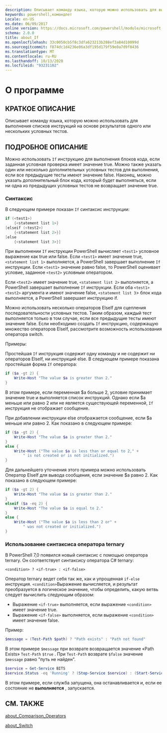 ```yaml
---
description: Описывает команду языка, которую можно использовать для выполнения списков инструкций на основе результатов одного или нескольких условных тестов.
keywords: powershell,командлет
Locale: en-US
ms.date: 06/09/2017
online version: https://docs.microsoft.com/powershell/module/microsoft.powershell.core/about/about_if?view=powershell-7.1&WT.mc_id=ps-gethelp
schema: 2.0.0
title: about_If
ms.openlocfilehash: 33c0050cb5f8c3dfa623213b288ef3a84d10099d
ms.sourcegitcommit: f874dc1d4236e06a3df195d179f59e0a7d9f8436
ms.translationtype: MT
ms.contentlocale: ru-RU
ms.lasthandoff: 10/13/2020
ms.locfileid: "93231102"
---
```

# <a name="about-if"></a>О программе

## <a name="short-description"></a>КРАТКОЕ ОПИСАНИЕ
Описывает команду языка, которую можно использовать для выполнения списков инструкций на основе результатов одного или нескольких условных тестов.

## <a name="long-description"></a>ПОДРОБНОЕ ОПИСАНИЕ

Можно использовать `If` инструкцию для выполнения блоков кода, если заданная условная проверка имеет значение true. Можно также указать один или несколько дополнительных условных тестов для выполнения, если все предыдущие тесты имеют значение false. Наконец, можно указать дополнительный блок кода, который будет выполняться, если ни одна из предыдущих условных тестов не возвращает значение true.

### <a name="syntax"></a>Синтаксис

В следующем примере показан `If` синтаксис инструкции:

```powershell
if (<test1>)
    {<statement list 1>}
[elseif (<test2>)
    {<statement list 2>}]
[else
    {<statement list 3>}]
```

При выполнении `If` инструкции PowerShell вычисляет `<test1>` условное выражение как true или false. Если `<test1>` имеет значение true, `<statement list 1>` выполняется, а PowerShell завершает выполнение `If` инструкции. Если `<test1>` значение равно false, то PowerShell оценивает условие, заданное `<test2>` условным оператором.

Если `<test2>` имеет значение true, `<statement list 2>` выполняется, а PowerShell завершает выполнение `If` инструкции. Если оба `<test1>` `<test2>` аргумента и имеют значение false, `<statement list 3`> блок кода выполняется, а PowerShell завершает инструкцию if.

Можно использовать несколько операторов ElseIf для сцепления последовательности условных тестов. Таким образом, каждый тест выполняется только в том случае, если все предыдущие тесты имеют значение false.
Если необходимо создать `If` инструкцию, содержащую множество операторов ElseIf, рассмотрите возможность использования оператора switch.

Примеры:

Простейшая `If` инструкция содержит одну команду и не содержит ни операторов ElseIf, ни инструкций else. В следующем примере показана простейшая форма `If` оператора:

```powershell
if ($a -gt 2) {
    Write-Host "The value $a is greater than 2."
}
```

В этом примере, если переменная $a больше 2, условие принимает значение true и выполняется список инструкций. Однако если $a меньше или равно 2 или не является существующей переменной, `If` инструкция не отображает сообщение.

При добавлении инструкции else отображается сообщение, если $a меньше или равно 2. Как показано в следующем примере:

```powershell
if ($a -gt 2) {
    Write-Host "The value $a is greater than 2."
}
else {
    Write-Host ("The value $a is less than or equal to 2," +
        " is not created or is not initialized.")
}
```

Для дальнейшего уточнения этого примера можно использовать Оператор ElseIf для вывода сообщения, если значение $a равно 2. Как показано в следующем примере:

```powershell
if ($a -gt 2) {
    Write-Host "The value $a is greater than 2."
}
elseif ($a -eq 2) {
    Write-Host "The value $a is equal to 2."
}
else {
    Write-Host ("The value $a is less than 2 or" +
        " was not created or initialized.")
}
```

### <a name="using-the-ternary-operator-syntax"></a>Использование синтаксиса оператора ternary

В PowerShell 7,0 появился новый синтаксис с помощью оператора ternary. Он соответствует синтаксису оператора C# ternary:

```Syntax
<condition> ? <if-true> : <if-false>
```

Оператор ternary ведет себя так же, как и упрощенная `if-else` инструкция. `<condition>`Выражение вычисляется, и результат преобразуется в логическое значение, чтобы определить, какую ветвь следует вычислить следующим образом:

- Выражение `<if-true>` выполняется, если выражение `<condition>` имеет значение true.
- Выражение `<if-false>` выполняется, если выражение `<condition>` имеет значение false.

Пример:

```powershell
$message = (Test-Path $path) ? "Path exists" : "Path not found"
```

В этом примере `$message` при возврате возвращается значение «Path Exists» `Test-Path` `$true` . При `Test-Path` возврате `$false` значение `$message` равно "путь не найден".

```powershell
$service = Get-Service BITS
$service.Status -eq 'Running' ? (Stop-Service $service) : (Start-Service $service)
```

В этом примере, если служба запущена, она останавливается и, если ее состояние не **выполняется** , запускается.

## <a name="see-also"></a>СМ. ТАКЖЕ

[about_Comparison_Operators](about_Comparison_Operators.md)

[about_Switch](about_Switch.md)

